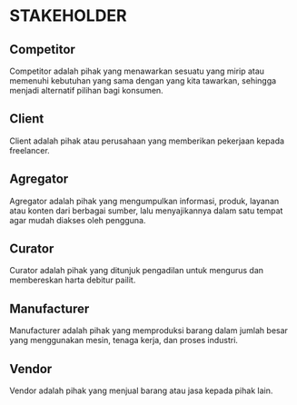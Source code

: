 # STAKEHOLDER

## Competitor

Competitor adalah pihak yang menawarkan sesuatu yang mirip atau memenuhi kebutuhan yang sama dengan yang kita tawarkan, sehingga menjadi alternatif pilihan bagi konsumen.

## Client

Client adalah pihak atau perusahaan yang memberikan pekerjaan kepada freelancer.

## Agregator

Agregator adalah pihak yang mengumpulkan informasi, produk, layanan atau konten dari berbagai sumber, lalu menyajikannya dalam satu tempat agar mudah diakses oleh pengguna.

## Curator

Curator adalah pihak yang ditunjuk pengadilan untuk mengurus dan membereskan harta debitur pailit.

## Manufacturer

Manufacturer adalah pihak yang memproduksi barang dalam jumlah besar yang menggunakan mesin, tenaga kerja, dan proses industri.

## Vendor

Vendor adalah pihak yang menjual barang atau jasa kepada pihak lain.
